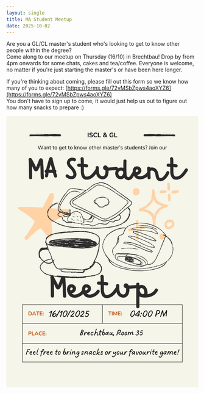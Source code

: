```yaml
---
layout: single
title: MA Student Meetup 
date: 2025-10-02
---
```

Are you a GL/CL master's student who's looking to get to know other people within the degree?  
Come along to our meetup on Thursday (16/10) in Brechtbau! Drop by from 4pm onwards for some chats, cakes and tea/coffee. Everyone is welcome, no matter if you're just starting the master's or have been here longer.

If you're thinking about coming, please fill out this form so we know how many of you to expect: [https://forms.gle/72vMSbZpws4aoXYZ6](https://forms.gle/72vMSbZpws4aoXYZ6)  
You don't have to sign up to come, it would just help us out to figure out how many snacks to prepare :)

![MAmeetup](/files/events/MAmeetupOct25.jpg)

